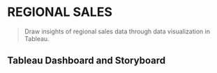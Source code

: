 # REGIONAL SALES
> Draw insights of regional sales data through data visualization in Tableau. 


## Tableau Dashboard and Storyboard


